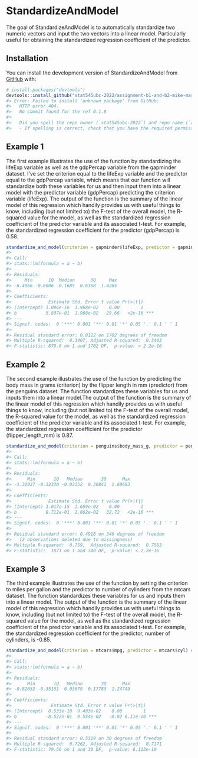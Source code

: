 
<!-- README.md is generated from README.Rmd. Please edit that file -->

# StandardizeAndModel

<!-- badges: start -->
<!-- badges: end -->

The goal of StandardizeAndModel is to automatically standardize two
numeric vectors and input the two vectors into a linear model.
Particularly useful for obtaining the standardized regression
coefficient of the predictor.

## Installation

You can install the development version of StandardizeAndModel from
[GitHub](https://github.com/) with:

``` r
# install.packages("devtools")
devtools::install_github("stat545ubc-2022/assignment-b1-and-b2-mike-mask/StandardizeAndModel", ref = "0.1.0")
#> Error: Failed to install 'unknown package' from GitHub:
#>   HTTP error 404.
#>   No commit found for the ref 0.1.0
#> 
#>   Did you spell the repo owner (`stat545ubc-2022`) and repo name (`assignment-b1-and-b2-mike-mask`) correctly?
#>   - If spelling is correct, check that you have the required permissions to access the repo.
```

## Example 1

The first example illustrates the use of the function by standardizing
the lifeExp variable as well as the gdpPercap variable from the
gapminder dataset. I’ve set the criterion equal to the lifeExp variable
and the predictor equal to the gdpPercap variable, which means that our
function will standardize both these variables for us and then input
them into a linear model with the predictor variable (gdpPercap)
predicting the criterion variable (lifeExp). The output of the function
is the summary of the linear model of this regression which handily
provides us with useful things to know, including (but not limited to)
the F-test of the overall model, the R-squared value for the model, as
well as the standardized regression coefficient of the predictor
variable and its associated t-test. For example, the standardized
regression coefficient for the predictor (gdpPercap) is 0.58.

``` r
standardize_and_model(criterion = gapminder$lifeExp, predictor = gapminder$gdpPercap) #using our new function, setting the criterion to lifeExp and predictor to gdpPercap to see if gdpPercap predicts lifeExp and obtain standardized regression coefficient etc
#> 
#> Call:
#> stats::lm(formula = a ~ b)
#> 
#> Residuals:
#>     Min      1Q  Median      3Q     Max 
#> -6.4066 -0.6006  0.1685  0.6368  1.4265 
#> 
#> Coefficients:
#>              Estimate Std. Error t value Pr(>|t|)    
#> (Intercept) 1.096e-16  1.968e-02    0.00        1    
#> b           5.837e-01  1.968e-02   29.66   <2e-16 ***
#> ---
#> Signif. codes:  0 '***' 0.001 '**' 0.01 '*' 0.05 '.' 0.1 ' ' 1
#> 
#> Residual standard error: 0.8122 on 1702 degrees of freedom
#> Multiple R-squared:  0.3407, Adjusted R-squared:  0.3403 
#> F-statistic: 879.6 on 1 and 1702 DF,  p-value: < 2.2e-16
```

## Example 2

The second example illustrates the use of the function by predicting the
body mass in grams (criterion) by the flipper length in mm (predictor)
from the penguins dataset. The function standardizes these variables for
us and inputs them into a linear model.The output of the function is the
summary of the linear model of this regression which handily provides us
with useful things to know, including (but not limited to) the F-test of
the overall model, the R-squared value for the model, as well as the
standardized regression coefficient of the predictor variable and its
associated t-test. For example, the standardized regression coefficient
for the predictor (flipper_length_mm) is 0.87.

``` r
standardize_and_model(criterion = penguins$body_mass_g, predictor = penguins$flipper_length_mm) #using our new function by setting criterion to body_mass_g and predictor to flipper_length_mm to see if flipper length predicts body mass and obtain standardized regression coefficient etc
#> 
#> Call:
#> stats::lm(formula = a ~ b)
#> 
#> Residuals:
#>      Min       1Q   Median       3Q      Max 
#> -1.32027 -0.32330 -0.03352  0.30841  1.60693 
#> 
#> Coefficients:
#>              Estimate Std. Error t value Pr(>|t|)    
#> (Intercept) 1.017e-15  2.659e-02    0.00        1    
#> b           8.712e-01  2.662e-02   32.72   <2e-16 ***
#> ---
#> Signif. codes:  0 '***' 0.001 '**' 0.01 '*' 0.05 '.' 0.1 ' ' 1
#> 
#> Residual standard error: 0.4916 on 340 degrees of freedom
#>   (2 observations deleted due to missingness)
#> Multiple R-squared:  0.759,  Adjusted R-squared:  0.7583 
#> F-statistic:  1071 on 1 and 340 DF,  p-value: < 2.2e-16
```

## Example 3

The third example illustrates the use of the function by setting the
criterion to miles per gallon and the predictor to number of cylinders
from the mtcars dataset. The function standardizes these variables for
us and inputs them into a linear model. The output of the function is
the summary of the linear model of this regression which handily
provides us with useful things to know, including (but not limited to)
the F-test of the overall model, the R-squared value for the model, as
well as the standardized regression coefficient of the predictor
variable and its associated t-test. For example, the standardized
regression coefficient for the predictor, number of cylinders, is -0.85.

``` r
standardize_and_model(criterion = mtcars$mpg, predictor = mtcars$cyl) #using our new function, setting criterion to mpg and predictor to cyl to see if number of cylinders predicts miles per gallon and obtain standardized regression coefficient etc
#> 
#> Call:
#> stats::lm(formula = a ~ b)
#> 
#> Residuals:
#>      Min       1Q   Median       3Q      Max 
#> -0.82652 -0.35151  0.03679  0.17783  1.24749 
#> 
#> Coefficients:
#>               Estimate Std. Error t value Pr(>|t|)    
#> (Intercept)  8.533e-18  9.403e-02    0.00        1    
#> b           -8.522e-01  9.554e-02   -8.92 6.11e-10 ***
#> ---
#> Signif. codes:  0 '***' 0.001 '**' 0.01 '*' 0.05 '.' 0.1 ' ' 1
#> 
#> Residual standard error: 0.5319 on 30 degrees of freedom
#> Multiple R-squared:  0.7262, Adjusted R-squared:  0.7171 
#> F-statistic: 79.56 on 1 and 30 DF,  p-value: 6.113e-10
```

